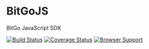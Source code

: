 BitGoJS
=======

BitGo JavaScript SDK

[![Build Status](https://travis-ci.org/BitGo/BitGoJS.png?branch=master)](https://travis-ci.org/BitGo/BitGoJS)
[![Coverage Status](https://coveralls.io/repos/BitGo/BitGoJS/badge.png)](https://coveralls.io/r/BitGo/BitGoJS)
[![Browser Support](https://ci.testling.com/BitGo/BitGoJS.png)](https://ci.testling.com/BitGo/BitGoJS)


